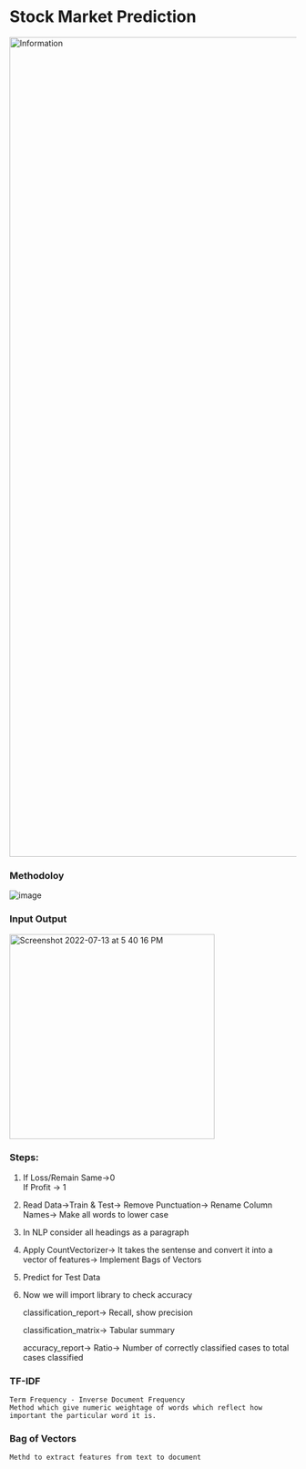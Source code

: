 # Stock Market Prediction

<img width="1440" alt="Information" src="https://user-images.githubusercontent.com/107470535/177945869-34423cfa-9a5e-4015-9a2c-5f0e032e1116.png">

### Methodoloy

![image](https://user-images.githubusercontent.com/107470535/176870102-88320f3c-2f09-4794-9381-e0750bf78444.png)

### Input Output

<img width="360" alt="Screenshot 2022-07-13 at 5 40 16 PM" src="https://user-images.githubusercontent.com/107470535/178730433-6307d5a7-5e3e-43be-bc71-9757e3ef1635.png">


### Steps:
1) If Loss/Remain Same->0  
  If Profit -> 1

2) Read Data->Train & Test-> Remove Punctuation-> Rename Column Names-> Make all words to lower case

3) In NLP consider all headings as a paragraph

4) Apply CountVectorizer-> It takes the sentense and convert it into a vector of features-> Implement Bags of Vectors

5) Predict for Test Data

6) Now we will import library to check accuracy

    classification_report-> Recall, show precision
  
    classification_matrix-> Tabular summary

    accuracy_report-> Ratio-> Number of correctly classified cases to total cases classified

### TF-IDF
    Term Frequency - Inverse Document Frequency
    Method which give numeric weightage of words which reflect how important the particular word it is.
    
### Bag of Vectors
    Methd to extract features from text to document

